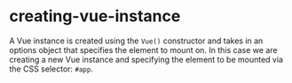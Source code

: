 # creating-vue-instance
A Vue instance is created using the `Vue()` constructor and takes in an options object that specifies the element to mount on. In this case we are creating a new Vue instance and specifying the element to be mounted via the CSS selector: `#app`.
